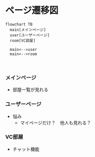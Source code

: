 # ページ遷移図

```mermaid
flowchart TB
  main[メインページ]
  user[ユーザーページ]
  room[VC部屋]
  
  main<-->user
  main<-->room
```

<br>

### メインページ
* 部屋一覧が見れる

### ユーザーページ
* 悩み
  * マイページだけ？　他人も見れる？

### VC部屋
* チャット機能
